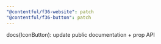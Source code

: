```yaml
---
"@contentful/f36-website": patch
"@contentful/f36-button": patch
---
```


docs(IconButton): update public documentation + prop API
